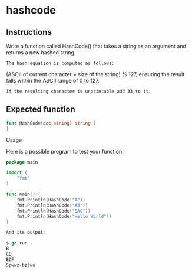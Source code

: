 # hashcode
## Instructions

Write a function called HashCode() that takes a string as an argument and returns a new hashed string.

    The hash equation is computed as follows:

(ASCII of current character + size of the string) % 127, ensuring the result falls within the ASCII range of 0 to 127.

    If the resulting character is unprintable add 33 to it.

## Expected function
```go
func HashCode(dec string) string {
}
```
Usage

Here is a possible program to test your function:
```go
package main

import (
	"fmt"
)

func main() {
	fmt.Println(HashCode("A"))
	fmt.Println(HashCode("AB"))
	fmt.Println(HashCode("BAC"))
	fmt.Println(HashCode("Hello World"))
}

And its output:

$ go run .
B
CD
EDF
Spwwz+bz}wo
```